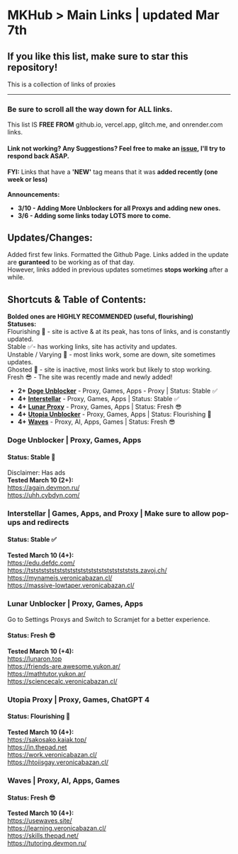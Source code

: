 # MKHub > Main Links | updated Mar 7th
## If you like this list, make sure to star this repository!
This is a collection of links of proxies

---

### Be sure to scroll all the way down for ALL links. 
This list IS **FREE FROM** github.io, vercel.app, glitch.me, and onrender.com links. <br>
 <!--
  Proxy: used for accessing websites that were blocked, searching anything up on Google, unrestricted and untrackable. <br>
 -->

  #### Link not working? Any Suggestions? Feel free to make an [issue](https://github.com/Mikhail110/Unblockers-LS/issues), I'll try to respond back ASAP. <br>
**FYI:** Links that have a **'NEW'** tag means that it was **added recently (one week or less)**
<br> <br>
**Announcements:**
- **3/10 - Adding More Unblockers for all Proxys and adding new ones.**
- **3/6 - Adding some links today LOTS more to come.**

## Updates/Changes:
Added first few links.
Formatted the Github Page.
Links added in the update are **guranteed** to be working as of that day. <br>
However, links added in previous updates sometimes **stops working** after a while. <br>

## Shortcuts & Table of Contents:
**Bolded ones are HIGHLY RECOMMENDED (useful, flourishing)** <br>
**Statuses:** <br>
Flourishing :100: - site is active & at its peak, has tons of links, and is constantly updated.  <br>
Stable :white_check_mark:- has working links, site has activity and updates. <br>
Unstable / Varying :grimacing: - most links work, some are down, site sometimes updates. <br>
Ghosted :no_entry_sign: - site is inactive, most links work but likely to stop working.  <br>
Fresh :sunglasses: - The site was recently made and newly added! <br>

- **2+** [**Doge Unblocker**](#doge-unblocker--proxy-games-apps) - Proxy, Games, Apps -  Proxy | Status: Stable :white_check_mark:
- **4+** [**Interstellar**](#interstellar--games-apps-and-proxy--make-sure-to-allow-pop-ups-and-redirects) - Proxy, Games, Apps | Status: Stable :white_check_mark:
- **4+** [**Lunar Proxy**](#lunar-unblocker--proxy-games-apps) - Proxy, Games, Apps | Status:   Fresh  :sunglasses:
- **4+** [**Utopia Unblocker**](#utopia-proxy--proxy-games-chatgpt-4) - Proxy, Games, Apps | Status:   Flourishing  :100:
- **4+** [**Waves**](#waves--proxy-ai-apps-games) - Proxy, AI, Apps, Games | Status: Fresh :sunglasses:

  

### Doge Unblocker | Proxy, Games, Apps
#### Status: Stable :100: 
Disclaimer: Has ads <br>
**Tested March 10 (2+):** <br>
https://again.devmon.ru/           <br>
https://uhh.cybdyn.com/               <br>

### Interstellar | Games, Apps, and Proxy | Make sure to allow pop-ups and redirects
#### Status: Stable :white_check_mark:
**Tested March 10 (4+):** <br>
https://edu.defdc.com/  <br>
https://tststststststststststststststststststststs.zavoj.ch/    <br>
https://mynameis.veronicabazan.cl/     <br>
https://massive-lowtaper.veronicabazan.cl/ <br>

### Lunar Unblocker | Proxy, Games, Apps
Go to Settings Proxys and Switch to Scramjet for a better experience.
#### Status:   Fresh :sunglasses:
**Tested March 10 (+4):** <br>
https://lunaron.top <br>
https://friends-are.awesome.yukon.ar/ <br>
https://mathtutor.yukon.ar/ <br>
https://sciencecalc.veronicabazan.cl/ <br>

### Utopia Proxy | Proxy, Games, ChatGPT 4
#### Status: Flourishing :100:
**Tested March 10 (4+):** <br>
https://sakosako.kaiak.top/ <br>
https://in.thepad.net    <br>
https://work.veronicabazan.cl/ <br>
https://htoiisgay.veronicabazan.cl/ <br>

### Waves | Proxy, AI, Apps, Games
#### Status: Fresh :sunglasses:
**Tested March 10 (4+):** <br>
https://usewaves.site/ <br>
https://learning.veronicabazan.cl/ <br> 
https://skills.thepad.net/ <br>
https://tutoring.devmon.ru/ <br>







